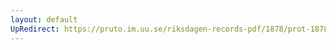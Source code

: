 ```yaml
---
layout: default
UpRedirect: https://pruto.im.uu.se/riksdagen-records-pdf/1878/prot-1878--ak--051/prot-1878--ak--051_046.pdf
---
```

